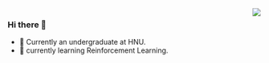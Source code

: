 <img  align="right" src="https://github-readme-stats.vercel.app/api?username=youngzhou1999&show_icons=true&count_private=true&hide_title=true">

### Hi there 👋


- 🌱 Currently an undergraduate at HNU.
- 🔭 currently learning Reinforcement Learning.
